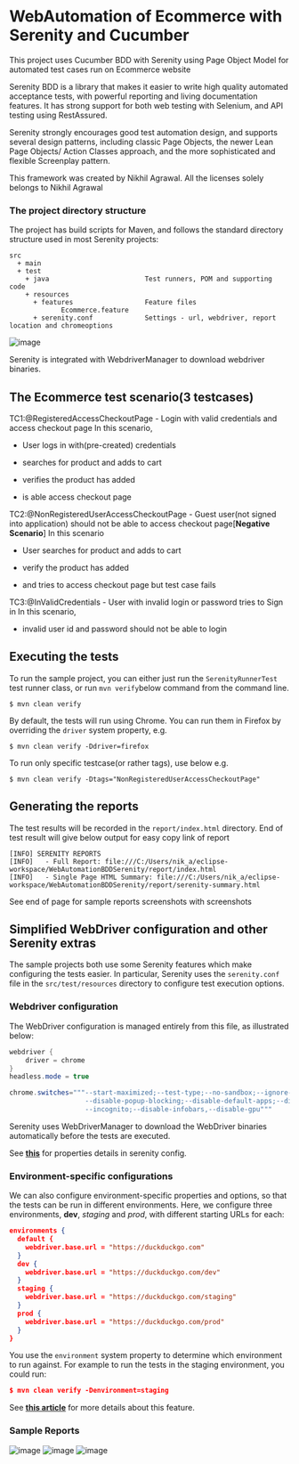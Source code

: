 # WebAutomation of Ecommerce with Serenity and Cucumber

This project uses Cucumber BDD with Serenity using Page Object Model for automated test cases run on Ecommerce website

Serenity BDD is a library that makes it easier to write high quality automated acceptance tests, with powerful reporting and living documentation features. It has strong support for both web testing with Selenium, and API testing using RestAssured.

Serenity strongly encourages good test automation design, and supports several design patterns, including classic Page Objects, the newer Lean Page Objects/ Action Classes approach, and the more sophisticated and flexible Screenplay pattern.

This framework was created by Nikhil Agrawal. All the licenses solely belongs to Nikhil Agrawal


### The project directory structure
The project has build scripts for Maven, and follows the standard directory structure used in most Serenity projects:
```Gherkin
src
  + main
  + test
    + java                        Test runners, POM and supporting code
    + resources
      + features                  Feature files
             Ecommerce.feature
      + serenity.conf             Settings - url, webdriver, report location and chromeoptions
```
![image](https://github.com/nikagrawal2000/BDDSerenityWebAutomation/assets/3139455/2a286333-5620-494f-8042-a6bfca61be61)

Serenity is integrated with WebdriverManager to download webdriver binaries.

## The Ecommerce test scenario(3 testcases)
TC1:@RegisteredAccessCheckoutPage - Login with valid credentials and access checkout page
In this scenario, 

- User logs in with(pre-created) credentials

- searches for product and adds to cart

- verifies the product has added
- is able access checkout page
                   
 TC2:@NonRegisteredUserAccessCheckoutPage - Guest user(not signed into application) should not be able to access checkout page[**Negative Scenario**]
 In this scenario
 
- User searches for product and adds to cart
 
- verify the product has added
 
- and tries to access checkout page but test case fails
 
 TC3:@InValidCredentials - User with invalid login or password tries to Sign in
 In this scenario, 
 - invalid user id and password should not be able to login



## Executing the tests
To run the sample project, you can either just run the `SerenityRunnerTest` test runner class, or run `mvn verify`below command from the command line.
```
$ mvn clean verify
```

By default, the tests will run using Chrome. You can run them in Firefox by overriding the `driver` system property, e.g.
```
$ mvn clean verify -Ddriver=firefox
```

To run only specific testcase(or rather tags), use below e.g.
```
$ mvn clean verify -Dtags="NonRegisteredUserAccessCheckoutPage"
```

## Generating the reports
The test results will be recorded in the `report/index.html` directory. End of test result will give below output for easy copy link of report
```
[INFO] SERENITY REPORTS
[INFO]   - Full Report: file:///C:/Users/nik_a/eclipse-workspace/WebAutomationBDDSerenity/report/index.html
[INFO]   - Single Page HTML Summary: file:///C:/Users/nik_a/eclipse-workspace/WebAutomationBDDSerenity/report/serenity-summary.html
```
See end of page for sample reports screenshots with screenshots
## Simplified WebDriver configuration and other Serenity extras
The sample projects both use some Serenity features which make configuring the tests easier. In particular, Serenity uses the `serenity.conf` file in the `src/test/resources` directory to configure test execution options.  
### Webdriver configuration
The WebDriver configuration is managed entirely from this file, as illustrated below:
```java
webdriver {
    driver = chrome
}
headless.mode = true

chrome.switches="""--start-maximized;--test-type;--no-sandbox;--ignore-certificate-errors;
                   --disable-popup-blocking;--disable-default-apps;--disable-extensions-file-access-check;
                   --incognito;--disable-infobars,--disable-gpu"""

```

Serenity uses WebDriverManager to download the WebDriver binaries automatically before the tests are executed.

See [**this**](https://serenity-bdd.github.io/docs/reference/serenity-properties#properties) for properties details in serenity config.

### Environment-specific configurations
We can also configure environment-specific properties and options, so that the tests can be run in different environments. Here, we configure three environments, __dev__, _staging_ and _prod_, with different starting URLs for each:
```json
environments {
  default {
    webdriver.base.url = "https://duckduckgo.com"
  }
  dev {
    webdriver.base.url = "https://duckduckgo.com/dev"
  }
  staging {
    webdriver.base.url = "https://duckduckgo.com/staging"
  }
  prod {
    webdriver.base.url = "https://duckduckgo.com/prod"
  }
}
```

You use the `environment` system property to determine which environment to run against. For example to run the tests in the staging environment, you could run:
```json
$ mvn clean verify -Denvironment=staging
```
See [**this article**](https://johnfergusonsmart.com/environment-specific-configuration-in-serenity-bdd/) for more details about this feature.
### Sample Reports
![image](https://github.com/nikagrawal2000/BDDSerenityWebAutomation/assets/3139455/f91c6acf-2d29-42ba-b95e-5edb9aaaff6c)
![image](https://github.com/nikagrawal2000/BDDSerenityWebAutomation/assets/3139455/6e56e693-666d-43f8-abe1-c1188b8aa3d3)
![image](https://github.com/nikagrawal2000/BDDSerenityWebAutomation/assets/3139455/d325701e-58d8-4ad9-988c-eb631a2e3d12)
